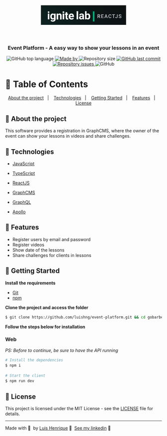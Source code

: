 <h1 align="center">
  <img src=".github/logo-event.png" alt="Logo"><br /><br />
</h1>

<h3 align="center">
  Event Platform - A easy way to show your lessons in an event
</h3>

<p align="center">
  <img alt="GitHub top language" src="https://img.shields.io/github/languages/top/luishng/event-platform?color=29292E&logoColor=015F43">

  <a href="https://www.linkedin.com/in/luishng/">
    <img alt="Made by" src="https://img.shields.io/badge/made%20by-Luis%20Henrique-29292E">
  </a>
  
  <img alt="Repository size" src="https://img.shields.io/github/repo-size/luishng/event-platform?color=29292E&logoColor=015F43">
  
  <a href="https://github.com/luishng/event-platform/commits/master">
    <img alt="GitHub last commit" src="https://img.shields.io/github/last-commit/luishng/event-platform?color=29292E&logoColor=015F43">
  </a>
  
  <a href="https://github.com/luishng/event-platform/issues">
    <img alt="Repository issues" src="https://img.shields.io/github/issues/luishng/event-platform?color=29292E&logoColor=015F43">
  </a>
  
  <img alt="GitHub" src="https://img.shields.io/github/license/luishng/event-platform?color=29292E&logoColor=015F43">
</p>

# 📍 Table of Contents

<p align="center">
  <a href="#recycle-about-the-project">About the project</a>&nbsp;&nbsp;&nbsp;|&nbsp;&nbsp;&nbsp;
  <a href="#-technologies">Technologies</a>&nbsp;&nbsp;&nbsp;|&nbsp;&nbsp;&nbsp;
  <a href="#-getting-started">Getting Started</a>&nbsp;&nbsp;&nbsp;|&nbsp;&nbsp;&nbsp;
  <a href="#-features">Features</a>&nbsp;&nbsp;&nbsp;|&nbsp;&nbsp;&nbsp;
  <a href="#-license">License</a>
</p>

## 📸 About the project

This software provides a registration in GraphCMS, where the owner of the event can show your lessons in videos and share challenges.

## 🚀 Technologies

- [JavaScript](https://www.javascript.com/)
- [TypeScript](https://www.typescriptlang.org/)

- [ReactJS](https://reactjs.org/)
- [GraphCMS](https://hygraph.com/)
- [GraphQL](https://graphql.org/)
- [Apollo](https://www.apollographql.com/)


## 🔗 Features

- Register users by email and password
- Register videos
- Show date of the lessons
- Share challenges for clients in lessons

## 🏁 Getting Started

**Install the requirements**

- [Git](https://git-scm.com/)
- [npm](https://www.npmjs.com/)

**Clone the project and access the folder**

```bash
$ git clone https://github.com/luishng/event-platform.git && cd gobarber
```
**Follow the steps below for installation**
### Web

_PS: Before to continue, be sure to have the API running_

```bash
# Install the dependencies
$ npm i

# Start the client
$ npm run dev
```

## 📝 License

This project is licensed under the MIT License - see the [LICENSE](LICENSE) file for details.

---

Made with 💙&nbsp; by [Luis Henrique](https://github.com/luishng) 👋 &nbsp;[See my linkedin](https://www.linkedin.com/in/luishng/) 👷